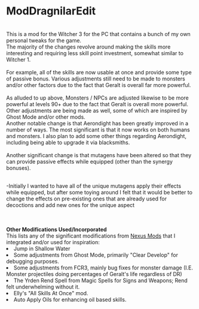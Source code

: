 # ModDragnilarEdit
</br>
This is a mod for the Witcher 3 for the PC that contains a bunch of my own personal tweaks for the game.
</br>
The majority of the changes revolve around making the skills more interesting and requiring less skill point investment, somewhat similar to Witcher 1.
</br></br>
For example, all of the skills are now usable at once and provide some type of passive bonus. Various adjustments still need to be made to monsters and/or other factors due to the fact that Geralt is overall far more powerful.
</br>
</br>
As alluded to up above, Monsters / NPCs are adjusted likewise to be more powerful at levels 90+ due to the fact that Geralt is overall more powerful. Other adjustments are being made as well, some of which are inspired by Ghost Mode and/or other mods.
</br>
Another notable change is that Aerondight has been greatly improved in a number of ways. The most significant is that it now works on both humans and monsters. I also plan to add some other things regarding Aerondight, including being able to upgrade it via blacksmiths.
</br>
</br>
Another significant change is that mutagens have been altered so that they can provide passive effects while equipped (other than the synergy bonuses). 
</br>
</br>
<p>-Initially I wanted to have all of the unique mutagens apply their effects while equipped, but after some toying around I felt that it would be better to change the effects on pre-existing ones that are already used for decoctions and add new ones for the unique aspect</p>
</br>
</br>
<b>Other Modifications Used/Incorporated</b>
</br>
This lists any of the significant modifications from <a href="https://www.nexusmods.com/witcher3/">Nexus Mods</A> that I integrated and/or used for inspiration:
<br>
<list>
<li>Jump in Shallow Water</li>
<li>Some adjustments from Ghost Mode, primarily "Clear Develop" for debugging purposes.</li>
<li>Some adjustments from FCR3, mainly bug fixes for monster damage (I.E. Monster projectiles doing percentages of Geralt's life regardless of DR)</li>
<li>The Yrden Rend Spell from Magic Spells for Signs and Weapons; Rend felt underwhelming without it.</li>
<li>Elly's "All Skills At Once" mod.</li>
<li>Auto Apply Oils for enhancing oil based skills.</li>
</list>
